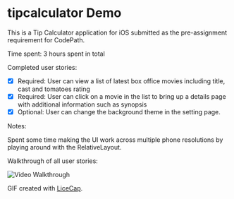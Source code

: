 # tipcalculator Demo

This is a Tip Calculator application for iOS submitted as the pre-assignment requirement for CodePath.

Time spent: 3 hours spent in total

Completed user stories:

 * [x] Required: User can view a list of latest box office movies including title, cast and tomatoes rating
 * [x] Required: User can click on a movie in the list to bring up a details page with additional information such as synopsis
 * [x] Optional: User can change the background theme in the setting page.
 
Notes:

Spent some time making the UI work across multiple phone resolutions by playing around with the RelativeLayout.

Walkthrough of all user stories:

![Video Walkthrough](anim_rotten_tomatoes.gif)

GIF created with [LiceCap](http://www.cockos.com/licecap/).
